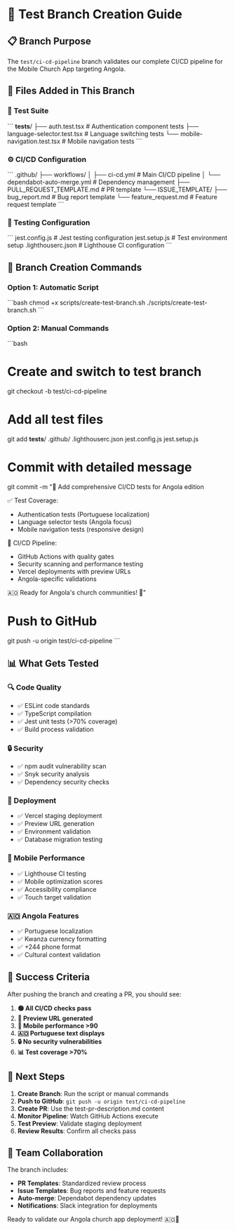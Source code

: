 # 🌟 Test Branch Creation Guide

## 📋 **Branch Purpose**
The `test/ci-cd-pipeline` branch validates our complete CI/CD pipeline for the Mobile Church App targeting Angola.

## 🔧 **Files Added in This Branch**

### **🧪 Test Suite**
\`\`\`
__tests__/
├── auth.test.tsx              # Authentication component tests
├── language-selector.test.tsx # Language switching tests
└── mobile-navigation.test.tsx # Mobile navigation tests
\`\`\`

### **⚙️ CI/CD Configuration**
\`\`\`
.github/
├── workflows/
│   ├── ci-cd.yml                    # Main CI/CD pipeline
│   └── dependabot-auto-merge.yml    # Dependency management
├── PULL_REQUEST_TEMPLATE.md         # PR template
└── ISSUE_TEMPLATE/
    ├── bug_report.md               # Bug report template
    └── feature_request.md          # Feature request template
\`\`\`

### **🔧 Testing Configuration**
\`\`\`
jest.config.js          # Jest testing configuration
jest.setup.js           # Test environment setup
.lighthouserc.json      # Lighthouse CI configuration
\`\`\`

## 🚀 **Branch Creation Commands**

### **Option 1: Automatic Script**
\`\`\`bash
chmod +x scripts/create-test-branch.sh
./scripts/create-test-branch.sh
\`\`\`

### **Option 2: Manual Commands**
\`\`\`bash
# Create and switch to test branch
git checkout -b test/ci-cd-pipeline

# Add all test files
git add __tests__/ .github/ .lighthouserc.json jest.config.js jest.setup.js

# Commit with detailed message
git commit -m "🧪 Add comprehensive CI/CD tests for Angola edition

✅ Test Coverage:
- Authentication tests (Portuguese localization)
- Language selector tests (Angola focus)
- Mobile navigation tests (responsive design)

🔧 CI/CD Pipeline:
- GitHub Actions with quality gates
- Security scanning and performance testing
- Vercel deployments with preview URLs
- Angola-specific validations

🇦🇴 Ready for Angola's church communities! 🙏"

# Push to GitHub
git push -u origin test/ci-cd-pipeline
\`\`\`

## 📊 **What Gets Tested**

### **🔍 Code Quality**
- ✅ ESLint code standards
- ✅ TypeScript compilation
- ✅ Jest unit tests (>70% coverage)
- ✅ Build process validation

### **🔒 Security**
- ✅ npm audit vulnerability scan
- ✅ Snyk security analysis
- ✅ Dependency security checks

### **🚀 Deployment**
- ✅ Vercel staging deployment
- ✅ Preview URL generation
- ✅ Environment validation
- ✅ Database migration testing

### **📱 Mobile Performance**
- ✅ Lighthouse CI testing
- ✅ Mobile optimization scores
- ✅ Accessibility compliance
- ✅ Touch target validation

### **🇦🇴 Angola Features**
- ✅ Portuguese localization
- ✅ Kwanza currency formatting
- ✅ +244 phone format
- ✅ Cultural context validation

## 🎯 **Success Criteria**

After pushing the branch and creating a PR, you should see:

1. **🟢 All CI/CD checks pass**
2. **🔗 Preview URL generated**
3. **📱 Mobile performance >90**
4. **🇦🇴 Portuguese text displays**
5. **🔒 No security vulnerabilities**
6. **📊 Test coverage >70%**

## 📝 **Next Steps**

1. **Create Branch**: Run the script or manual commands
2. **Push to GitHub**: `git push -u origin test/ci-cd-pipeline`
3. **Create PR**: Use the test-pr-description.md content
4. **Monitor Pipeline**: Watch GitHub Actions execute
5. **Test Preview**: Validate staging deployment
6. **Review Results**: Confirm all checks pass

## 🤝 **Team Collaboration**

The branch includes:
- **PR Templates**: Standardized review process
- **Issue Templates**: Bug reports and feature requests
- **Auto-merge**: Dependabot dependency updates
- **Notifications**: Slack integration for deployments

Ready to validate our Angola church app deployment! 🇦🇴🙏
